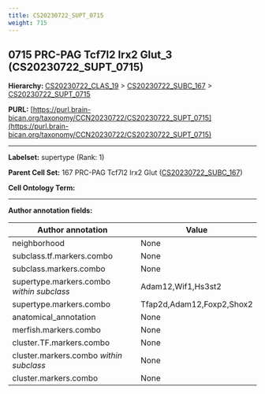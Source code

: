 ```yaml
---
title: CS20230722_SUPT_0715
weight: 715
---
```

## 0715 PRC-PAG Tcf7l2 Irx2 Glut_3 (CS20230722_SUPT_0715)
<b>Hierarchy: </b>
[CS20230722_CLAS_19](../CS20230722_CLAS_19) >
[CS20230722_SUBC_167](../CS20230722_SUBC_167) >
[CS20230722_SUPT_0715](../CS20230722_SUPT_0715)

**PURL:** [https://purl.brain-bican.org/taxonomy/CCN20230722/CS20230722_SUPT_0715](https://purl.brain-bican.org/taxonomy/CCN20230722/CS20230722_SUPT_0715)

---


**Labelset:** supertype (Rank: 1)

**Parent Cell Set:** 167 PRC-PAG Tcf7l2 Irx2 Glut ([CS20230722_SUBC_167](../CS20230722_SUBC_167))



**Cell Ontology Term:** 

[MARKER GENES.]: #


---

[TRANSFERRED ANNOTATIONS.]: #


[AUTHOR ANNOTATION FIELDS.]: #


**Author annotation fields:**

| Author annotation | Value |
|-------------------|-------|
|neighborhood|None|
|subclass.tf.markers.combo|None|
|subclass.markers.combo|None|
|supertype.markers.combo _within subclass_|Adam12,Wif1,Hs3st2|
|supertype.markers.combo|Tfap2d,Adam12,Foxp2,Shox2|
|anatomical_annotation|None|
|merfish.markers.combo|None|
|cluster.TF.markers.combo|None|
|cluster.markers.combo _within subclass_|None|
|cluster.markers.combo|None|
